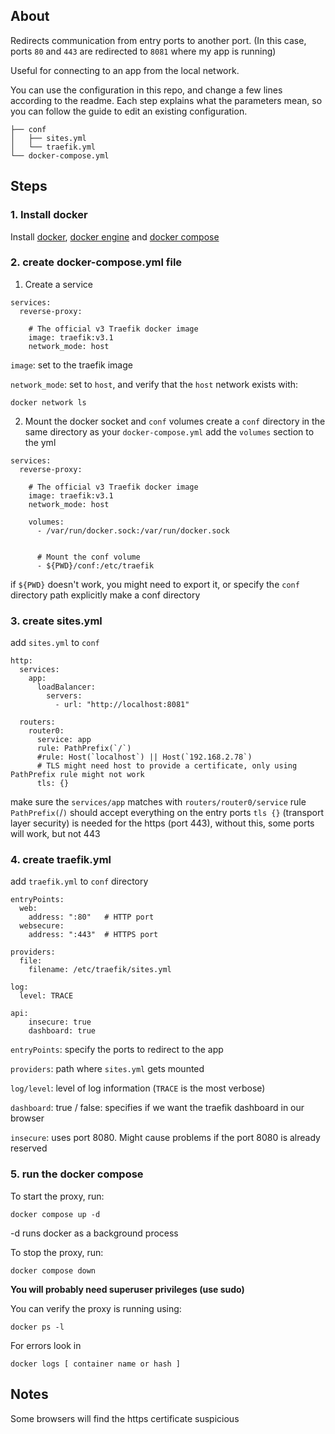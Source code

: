 ## About
Redirects communication from entry ports to another port. (In this case, ports `80` and `443` are redirected to `8081` where my app is running)

Useful for connecting to an app from the local network.


You can use the configuration in this repo, and change a few lines according to the readme. Each step explains what the parameters
mean, so you can follow the guide to edit an existing configuration.
```
├── conf
│   ├── sites.yml
│   └── traefik.yml
└── docker-compose.yml
```


## Steps
### 1. Install docker
[ldocker]: https://docs.docker.com/desktop/install/linux-install
[ldocker engine]: https://docs.docker.com/engine/install/
[ldocker-compose]: https://docs.docker.com/desktop/install/linux-install/

Install [docker][ldocker], [docker engine][ldocker engine] and [docker compose][ldocker-compose]

### 2. create docker-compose.yml file
1. Create a service
```
services:
  reverse-proxy:

    # The official v3 Traefik docker image
    image: traefik:v3.1
    network_mode: host
```
`image`: set to the traefik image


`network_mode`: set to `host`, and verify that the `host` network exists with:
```
docker network ls
```
2. Mount the docker socket and `conf` volumes
create a `conf` directory in the same directory as your `docker-compose.yml`
add the `volumes` section to the yml
```
services:
  reverse-proxy:

    # The official v3 Traefik docker image
    image: traefik:v3.1
    network_mode: host

    volumes:
      - /var/run/docker.sock:/var/run/docker.sock


      # Mount the conf volume
      - ${PWD}/conf:/etc/traefik
```
if `${PWD}` doesn't work, you might need to export it, or specify the `conf` directory path explicitly
make a conf directory

### 3. create sites.yml
add `sites.yml` to `conf`
```
http:
  services:
    app:
      loadBalancer:
        servers:
          - url: "http://localhost:8081"

  routers:
    router0:  
      service: app
      rule: PathPrefix(`/`)
      #rule: Host(`localhost`) || Host(`192.168.2.78`) 
      # TLS might need host to provide a certificate, only using PathPrefix rule might not work
      tls: {}
```
make sure the `services/app` matches with `routers/router0/service`
rule `PathPrefix(`/`)` should accept everything on the entry ports
`tls {}` (transport layer security) is needed for the https (port 443), without this, some ports will work, but not 443

### 4. create traefik.yml
add `traefik.yml` to `conf` directory
```
entryPoints:
  web:
    address: ":80"   # HTTP port
  websecure:
    address: ":443"  # HTTPS port

providers:
  file:
    filename: /etc/traefik/sites.yml

log:
  level: TRACE

api:
    insecure: true
    dashboard: true
```
`entryPoints`: specify the ports to redirect to the app

`providers`: path where `sites.yml` gets mounted

`log/level`: level of log information (`TRACE` is the most verbose)

`dashboard`: true / false: specifies if we want the traefik dashboard in our browser

`insecure`: uses port 8080. Might cause problems if the port 8080 is already reserved

### 5. run the docker compose

To start the proxy, run:
```
docker compose up -d
```
-d runs docker as a background process

To stop the proxy, run:
```
docker compose down
```

**You will probably need superuser privileges (use sudo)**

You can verify the proxy is running using:
```
docker ps -l
```

For errors look in
```
docker logs [ container name or hash ] 
```

## Notes
Some browsers will find the https certificate suspicious
